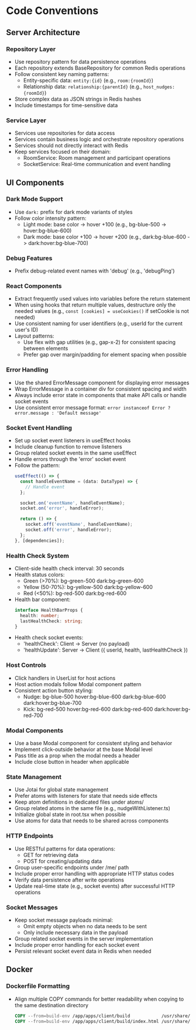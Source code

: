 # Code Conventions

## Server Architecture

### Repository Layer
- Use repository pattern for data persistence operations
- Each repository extends BaseRepository for common Redis operations
- Follow consistent key naming patterns:
  - Entity-specific data: `entity:{id}` (e.g., `room:{roomId}`)
  - Relationship data: `relationship:{parentId}` (e.g., `host_nudges:{roomId}`)
- Store complex data as JSON strings in Redis hashes
- Include timestamps for time-sensitive data

### Service Layer
- Services use repositories for data access
- Services contain business logic and orchestrate repository operations
- Services should not directly interact with Redis
- Keep services focused on their domain:
  - RoomService: Room management and participant operations
  - SocketService: Real-time communication and event handling

## UI Components

### Dark Mode Support
- Use `dark:` prefix for dark mode variants of styles
- Follow color intensity pattern:
  - Light mode: base color -> hover +100 (e.g., bg-blue-500 -> hover:bg-blue-600)
  - Dark mode: base color +100 -> hover +200 (e.g., dark:bg-blue-600 -> dark:hover:bg-blue-700)

### Debug Features
- Prefix debug-related event names with 'debug' (e.g., 'debugPing')

### React Components
- Extract frequently used values into variables before the return statement
- When using hooks that return multiple values, destructure only the needed values (e.g., `const [cookies] = useCookies()` if setCookie is not needed)
- Use consistent naming for user identifiers (e.g., userId for the current user's ID)
- Layout patterns:
  - Use flex with gap utilities (e.g., gap-x-2) for consistent spacing between elements
  - Prefer gap over margin/padding for element spacing when possible

### Error Handling
- Use the shared ErrorMessage component for displaying error messages
- Wrap ErrorMessage in a container div for consistent spacing and width
- Always include error state in components that make API calls or handle socket events
- Use consistent error message format: `error instanceof Error ? error.message : 'Default message'`

### Socket Event Handling
- Set up socket event listeners in useEffect hooks
- Include cleanup function to remove listeners
- Group related socket events in the same useEffect
- Handle errors through the 'error' socket event
- Follow the pattern:
  ```typescript
  useEffect(() => {
    const handleEventName = (data: DataType) => {
      // Handle event
    };

    socket.on('eventName', handleEventName);
    socket.on('error', handleError);

    return () => {
      socket.off('eventName', handleEventName);
      socket.off('error', handleError);
    };
  }, [dependencies]);
  ```

### Health Check System
- Client-side health check interval: 30 seconds
- Health status colors:
  - Green (>70%): bg-green-500 dark:bg-green-600
  - Yellow (50-70%): bg-yellow-500 dark:bg-yellow-600
  - Red (<50%): bg-red-500 dark:bg-red-600
- Health bar component:
  ```typescript
  interface HealthBarProps {
    health: number;
    lastHealthCheck: string;
  }
  ```
- Health check socket events:
  - 'healthCheck': Client -> Server (no payload)
  - 'healthUpdate': Server -> Client ({ userId, health, lastHealthCheck })

### Host Controls
- Click handlers in UserList for host actions
- Host action modals follow Modal component pattern
- Consistent action button styling:
  - Nudge: bg-blue-500 hover:bg-blue-600 dark:bg-blue-600 dark:hover:bg-blue-700
  - Kick: bg-red-500 hover:bg-red-600 dark:bg-red-600 dark:hover:bg-red-700

### Modal Components
- Use a base Modal component for consistent styling and behavior
- Implement click-outside behavior at the base Modal level
- Pass title as a prop when the modal needs a header
- Include close button in header when applicable

### State Management
- Use Jotai for global state management
- Prefer atoms with listeners for state that needs side effects
- Keep atom definitions in dedicated files under atoms/
- Group related atoms in the same file (e.g., nudgeWithListener.ts)
- Initialize global state in root.tsx when possible
- Use atoms for data that needs to be shared across components

### HTTP Endpoints
- Use RESTful patterns for data operations:
  - GET for retrieving data
  - POST for creating/updating data
- Group user-specific endpoints under /me/ path
- Include proper error handling with appropriate HTTP status codes
- Verify data persistence after write operations
- Update real-time state (e.g., socket events) after successful HTTP operations

### Socket Messages
- Keep socket message payloads minimal:
  - Omit empty objects when no data needs to be sent
  - Only include necessary data in the payload
- Group related socket events in the server implementation
- Include proper error handling for each socket event
- Persist relevant socket event data in Redis when needed

## Docker

### Dockerfile Formatting
- Align multiple COPY commands for better readability when copying to the same destination directory
  ```dockerfile
  COPY --from=build-env /app/apps/client/build            /usr/share/nginx/html
  COPY --from=build-env /app/apps/client/build/index.html /usr/share/nginx/html/index.html

